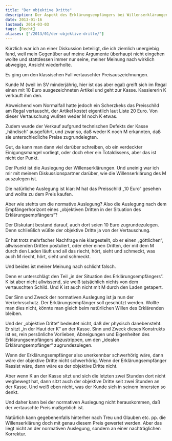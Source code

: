 ```yaml
---
title: "Der objektive Dritte"
description: Der Aspekt des Erklärungsempfängers bei Willenserklärungen
date: 2013-01-16
lastmod: 2014-03-03
tags: [Recht]
aliases: ["/2013/01/der-objektive-dritte/"]
---
```

Kürzlich war ich an einer Diskussion beteiligt, die ich ziemlich unergiebig fand, weil mein Gegenüber auf meine Argumente überhaupt nicht eingehen wollte und stattdessen immer nur seine, meiner Meinung nach wirklich abwegige, Ansicht wiederholte.

Es ging um den klassischen Fall vertauschter Preisauszeichnungen.

Kunde M (weil im SV minderjährig, hier ist das aber egal) greift sich im Regal einen mit 10 Euro ausgezeichneten Artikel und geht zur Kasse. Kassiererin K verkauft ihm den.

Abweichend vom Normalfall hatte jedoch ein Scherzkeks das Preisschild am Regal vertauscht, der Artikel kostet eigentlich laut Liste 20 Euro. Von dieser Vertauschung wußten weder M noch K etwas.

Zudem wurde der Verkauf aufgrund technischen Defekts der Kasse „händisch“ ausgeführt, und zwar so, daß weder K noch M erkannten, daß sie unterschiedliche Preise zugrundelegten.

Gut, da kann man dann viel darüber schreiben, ob ein verdeckter Einigungsmangel vorliegt, oder doch eher ein Totaldissens, aber das ist nicht der Punkt.

Der Punkt ist die Auslegung der Willenserklärungen. Und uneinig war ich mir mit meinem Diskussionspartner darüber, wie die Willenserklärung des M auszulegen ist.

Die natürliche Auslegung ist klar: M hat das Preisschild „10 Euro“ gesehen und wollte zu dem Preis kaufen.

Aber wie stehts um die normative Auslegung? Also die Auslegung nach dem Empfängerhorizont eines „objektiven Dritten in der Situation des Erklärungsempfängers“?

Der Diskutant bestand darauf, auch dort seien 10 Euro zugrundezulegen. Denn schließlich wüßte der objektive Dritte ja von der Vertauschung.

Er hat trotz mehrfacher Nachfrage nie klargestellt, ob er einen „göttlichen“, allwissenden Dritten postuliert, oder eher einen Dritten, der mit dem M durch den Laden läuft und all das riecht, hört, sieht und schmeckt, was auch M riecht, hört, sieht und schmeckt.

Und beides ist meiner Meinung nach schlicht falsch.

Denn er unterschlägt den Teil „in der Situation des Erklärungsempfängers“. K ist aber nicht allwissend, sie weiß tatsächlich nichts von dem vertauschten Schild. Und K ist auch nicht mit M durch den Laden getapert.

Der Sinn und Zweck der normativen Auslegung ist ja nun der Verkehrsschutz. Der Erklärungsempfänger soll geschützt werden. Wollte man dies nicht, könnte man gleich beim natürlichen Willen des Erklärenden bleiben.

Und der „objektive Dritte“ bedeutet nicht, daß der physisch danebensteht. Er sitzt „in der Haut der K“ an der Kasse. Sinn und Zweck dieses Konstrukts ist es, rein persönliche Vorlieben, Abneigungen und Eigenheiten des Erklärungsempfängers abzustrippen, um den „idealen Erklärungsempfänger“ zugrundezulegen.

Wenn der Erklärungsempfänger also unerkennbar schwerhörig wäre, dann wäre der objektive Dritte nicht schwerhörig. Wenn der Erklärungsempfänger Rassist wäre, dann wäre es der objektive Dritte nicht.

Aber wenn K an der Kasse sitzt und sich die letzten zwei Stunden dort nicht wegbewegt hat, dann sitzt auch der objektive Dritte seit zwei Stunden an der Kasse. Und weiß eben nicht, was der Kunde sich in seinem Innersten so denkt.

Und daher kann bei der normativen Auslegung nicht herauskommen, daß der vertauschte Preis maßgeblich ist.

Natürlich kann gegebenenfalls hinterher nach Treu und Glauben etc. pp. die Willenserklärung doch mit genau diesem Preis gewertet werden. Aber das liegt nicht an der normativen Auslegung, sondern an einer nachträglichen Korrektur.